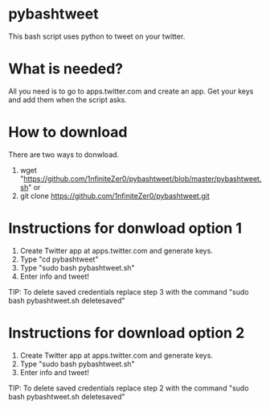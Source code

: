 # pybashtweet
This bash script uses python to tweet on your twitter.

# What is needed?
All you need is to go to apps.twitter.com and create an app. Get your keys and add them when the script asks.

# How to download
There are two ways to donwload.
1. wget "https://github.com/1nfiniteZer0/pybashtweet/blob/master/pybashtweet.sh"
or
2. git clone https://github.com/1nfiniteZer0/pybashtweet.git

# Instructions for donwload option 1
1. Create Twitter app at apps.twitter.com and generate keys.
2. Type "cd pybashtweet"
3. Type "sudo bash pybashtweet.sh"
4. Enter info and tweet!

TIP: To delete saved credentials replace step 3 with the command "sudo bash pybashtweet.sh deletesaved"

# Instructions for download option 2
1. Create Twitter app at apps.twitter.com and generate keys.
2. Type "sudo bash pybashtweet.sh"
3. Enter info and tweet!

TIP: To delete saved credentials replace step 2 with the command "sudo bash pybashtweet.sh deletesaved"
